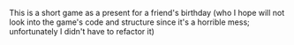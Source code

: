 This is a short game as a present for a friend's birthday (who I hope will not look into the game's code and structure since it's a horrible mess; unfortunately I didn't have to refactor it)
